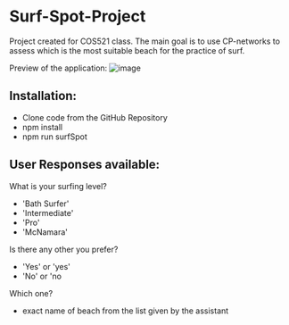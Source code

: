 # Surf-Spot-Project
Project created for COS521 class.
The main goal is to use CP-networks to assess which is the most suitable beach for the practice of surf.

Preview of the application:
![image](https://user-images.githubusercontent.com/55351724/165579754-5a1063d0-30e1-44ea-be43-5f9ff6220557.png)

Installation:
  - 
- Clone code from the GitHub Repository
- npm install
- npm run surfSpot

User Responses available:
  - 
 What is your surfing level? 
 - 'Bath Surfer'
 - 'Intermediate'
 - 'Pro'
 - 'McNamara'

 Is there any other you prefer? 
 - 'Yes' or 'yes'
 - 'No' or 'no

  Which one?
  - exact name of beach from the list given by the assistant
